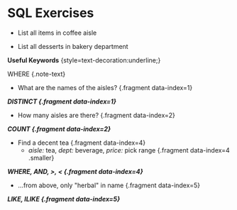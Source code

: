 # SQL Exercises

<div class='row'>
<div class='cell-4'>

* List all items in coffee aisle 

* List all desserts in bakery department

</div>
<div class='cell-2 smallest'>

**Useful Keywords** {style=text-decoration:underline;}

WHERE {.note-text}

</div>
</div><!-- end row -->

<div class='row'>
<div class='cell-4'>

* What are the names of the aisles? {.fragment data-index=1}

</div>
<div class='cell-2 smallest note-text'>

DISTINCT {.fragment data-index=1}

</div>
</div><!-- end row -->

<div class='row'>
<div class='cell-4'>

* How many aisles are there? {.fragment data-index=2}

</div>
<div class='cell-2 smallest note-text'>

COUNT {.fragment data-index=2}

</div>
</div><!-- end row -->

<div class='row'>
<div class='cell-4'>

* Find a decent tea {.fragment data-index=4}
  * *aisle:* tea, *dept:* beverage, *price:* pick range {.fragment data-index=4 .smaller}

</div>
<div class='cell-2 smallest note-text'>

WHERE, AND, &gt;, &lt; {.fragment data-index=4}

</div>
</div><!-- end row -->

<div class='row'>
<div class='cell-4'>

* ...from above, only "herbal" in name {.fragment data-index=5}

</div>
<div class='cell-2 smallest note-text'>

LIKE, ILIKE {.fragment data-index=5}

</div>
</div><!-- end row -->


<style>
.note-text {
  color: var(--darkBlue);
  font-style: italic;
  font-weight: bolder;
  margin-top: 12px;
}
</style>